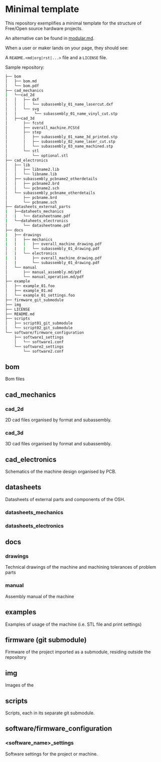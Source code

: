 <!--
SPDX-FileCopyrightText: 2022 J.C. Mariscal <jc0x0b@gmail.com>
SPDX-License-Identifier: GFDL-1.3-or-later
-->

# Minimal template

This repository exemplifies a minimal template for the structure of Free/Open
source hardware projects.

An alternative can be found in [modular.md](modular.md).

When a user or maker lands on your page, they should see:

A `README.<md|org|rst|...>` file and a `LICENSE` file.

Sample repository:

```sh
├── bom
│   ├── bom.md
│   └── bom.pdf
├── cad_mechanics
|   └──cad_2d
│   │   ├── dxf
│   │   │   └── subassembly_01_name_lasercut.dxf
│   │   └── svg
│   │        └── subassembly_01_name_vinyl_cut.stp
│   ├──cad_3d
│       ├── fcstd
│       ├── overall_machine.FCStd
│       ├── step
│       │   ├── subassembly_01_name_3d_printed.stp
│       │   ├── subassembly_02_name_laser_cut.stp
│       │   └── subassembly_03_name_machined.stp
│       └── stl
│           └── optional.stl
├── cad_electronics
│   ├── lib
│   │   ├── libname2.lib
│   │   └── libname.lib
│   ├── subassembly_pcbname2_otherdetails
│   │   ├── pcbname2.brd
│   │   └── pcbname2.sch
│   └── subassembly_pcbname_otherdetails
│       ├── pcbname.brd
│       └── pcbname.sch
├── datasheets_external_parts
|   ├──dataheets_mechanics
│   |   └── datasheetname.pdf
|   └──dataheets_electronics
│       └── datasheetname.pdf
├── docs
|   ├── drawings
|   |   ├── mechanics
|   |   |   ├── overall_machine_drawing.pdf
│   |   |   └── subassembly_01_drawing.pdf
│   |   └── electronics
|   |       ├── overall_machine_drawing.pdf
│   |       └── subassembly_01_drawing.pdf
│   └── manual
│       ├── manual_assembly.md/pdf
│       └── manual_operation.md/pdf
├── example
│   ├── example_01.foo
│   ├── example_01.md
│   └── example_01_settings.foo
├── firmware_git_submodule
├── img
├── LICENSE
├── README.md
├── scripts
│   ├── script01_git_submodule
│   └── script02_git_submodule
└── software/firmware_configuration
    ├── software1_settings
    │   └── software1.conf
    └── software2_settings
        └── software2.conf
```

## bom

Bom files

## cad_mechanics
### cad_2d

2D cad files organised by format and subassembly.
### cad_3d

3D cad files organised by format and subassembly.

## cad_electronics

Schematics of the machine design organised by PCB.

## datasheets

Datasheets of external parts and components of the OSH.
### datasheets_mechanics
### datasheets_electronics

## docs

### drawings

Technical drawings of the machine and machining tolerances of problem parts
### manual

Assembly manual of the machine

## examples

Examples of usage of the machine (i.e. STL file and print settings)


## firmware (git submodule)

Firmware of the project imported as a submodule, residing outside the repository

## img

Images of the


## scripts

Scripts, each in its separate git submodule.

## software/firmware_configuration
### <software_name>_settings

Software settings for the project or machine.
